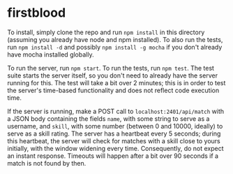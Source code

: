 # firstblood

To install, simply clone the repo and run `npm install` in this directory (assuming you already have node and npm installed).  To also run the tests, run `npm install -d` and possibly `npm install -g mocha` if you don't already have mocha installed globally.

To run the server, run `npm start`.  To run the tests, run `npm test`.  The test suite starts the server itself, so you don't need to already have the server running for this.  The test will take a bit over 2 minutes; this is in order to test the server's time-based functionality and does not reflect code execution time.

If the server is running, make a POST call to `localhost:2401/api/match` with a JSON body containing the fields `name`, with some string to serve as a username, and `skill`, with some number (between 0 and 10000, ideally) to serve as a skill rating.  The server has a heartbeat every 5 seconds; during this heartbeat, the server will check for matches with a skill close to yours initially, with the window widening every time.  Consequently, do not expect an instant response.  Timeouts will happen after a bit over 90 seconds if a match is not found by then.